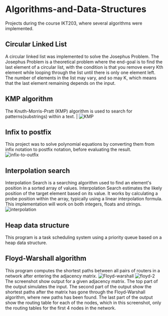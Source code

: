 # Algorithms-and-Data-Structures
Projects during the course IKT203, where several algorithms were implemented.

## Circular Linked List
A circular linked list was implemented to solve the Josephus Problem. The Josephus Problem is a theoretical problem where the end-goal is to find the last element of a circular list, 
with the condition is that you remove every Kth element while looping through the list until there is only one element left.
The number of elements in the list may vary, and so may K, which means that the last element remaining depends on the input.

## KMP algorithm
The Knuth-Morris-Pratt (KMP) algorithm is used to search for patterns(substrings) within a text.    |
![KMP](https://github.com/user-attachments/assets/7f1ae35e-e059-46d2-87cd-88197101ee95)

## Infix to postfix 
This project was to solve polynomial equations by converting them from infix notation to postfix notation, before evaluating the result.    
![infix-to-outfix](https://github.com/user-attachments/assets/08135e43-6a72-4039-b92d-60ba5a88703b)

## Interpolation search
Interpolation Search is a searching algorithm used to find an element's position in a sorted array of values. Interpolation Search estimates the likely position of the target element based on its value. It works by calculating a probe position within the array, typically using a linear interpolation formula. This implementation will work on both integers, floats and strings.
![interpolation](https://github.com/user-attachments/assets/9b1d4154-4bba-48a8-9e9f-f22ff07e14fc)

## Heap data structure
This program is a task scheduling system using a priority queue based on a heap data structure.

## Floyd-Warshall algorithm
This program computes the shortest paths between all pairs of routers in a network after entering the adjacency matrix.
![Floyd-warshall](https://github.com/user-attachments/assets/841e4d38-d1b9-4860-8abe-574a3ccaa83e)
![floyd-2](https://github.com/user-attachments/assets/8be29bce-0729-4a54-8f20-46fe27c72311)    
The screenshot show output for a given adjacency matrix. The top part of the output simulates the input. The second part of the output show the shortest paths after the matrix has gone through the Floyd-Warshall algorithm, where new paths has been found. The last part of the output show the routing table for each of the nodes, which in this screenshot, only the routing tables for the first 4 nodes in the network.
